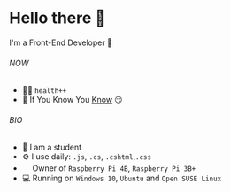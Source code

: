 # Hello there 👋

I'm a Front-End Developer 👀

###### NOW

- 🏋️‍♂️ `health++`
- 🍑 If You Know You [Know](https://www.youtube.com/watch?v=xvFZjo5PgG0) 😏

###### BIO

- 🏫 I am a student
- ⚙️ I use daily: `.js`, `.cs`, `.cshtml`,`.css`
- <img src="https://www.raspberrypi.org/app/uploads/2018/03/RPi-Logo-Reg-SCREEN.png" width="14" height="18"> Owner of `Raspberry Pi 4B`, `Raspberry Pi 3B+`
- 💻 Running on  `Windows 10`, `Ubuntu` and `Open SUSE Linux`
